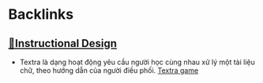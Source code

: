 
# Backlinks
## [🌱Instructional Design](<🌱Instructional Design.md>)
- Textra là dạng hoạt động yêu cầu người học cùng nhau xử lý một tài liệu chữ, theo hướng dẫn của người điều phối. [Textra game](<Textra game.md>)

